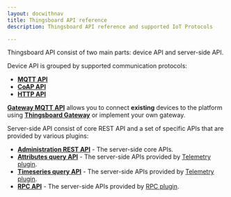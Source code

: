 ```yaml
---
layout: docwithnav
title: Thingsboard API reference
description: Thingsboard API reference and supported IoT Protocols

---
```


Thingsboard API consist of two main parts: device API and server-side API. 

Device API is grouped by supported communication protocols:

* [**MQTT API**](/docs/reference/mqtt-api)
* [**CoAP API**](/docs/reference/coap-api)
* [**HTTP API**](/docs/reference/http-api)

[**Gateway MQTT API**](/docs/reference/gateway-mqtt-api) allows you to connect **existing** devices to the platform using **[Thingsboard Gateway](/docs/iot-gateway/what-is-iot-gateway/)** 
or implement your own gateway.

Server-side API consist of core REST API and a set of specific APIs that are provided by various plugins:

* [**Administration REST API**](/docs/reference/rest-api) - The server-side core APIs.
* [**Attributes query API**](/docs/user-guide/attributes/#data-query-api) - The server-side APIs provided by [Telemetry plugin](/docs/reference/plugins/telemetry/).
* [**Timeseries query API**](/docs/user-guide/telemetry/#data-query-api) - The server-side APIs provided by [Telemetry plugin](/docs/reference/plugins/telemetry/).
* [**RPC API**](/docs/user-guide/rpc/#server-side-rpc-api) - The server-side APIs provided by [RPC plugin](/docs/reference/plugins/rpc/).

